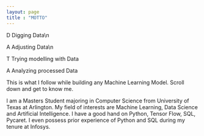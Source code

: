 ```yaml
---
layout: page
title : "MOTTO"
---
```


D Digging Data\n

A Adjusting Data\n

T Trying  modelling with Data

A Analyzing processed Data

This is what I follow while building any Machine Learning Model. Scroll down and get to know me.

I am a Masters Student majoring in Computer Science from University of Texas at Arlington. My field of interests are Machine Learning, Data Science and Artificial Intelligence. 
I have a good hand on Python, Tensor Flow, SQL, Pycaret. I even possess prior experience of Python and SQL during my tenure at Infosys. 
